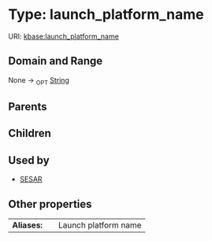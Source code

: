 
# Type: launch_platform_name




URI: [kbase:launch_platform_name](http://kbase.us/launch_platform_name)


## Domain and Range

None ->  <sub>OPT</sub> [String](types/String.md)

## Parents


## Children


## Used by

 * [SESAR](SESAR.md)

## Other properties

|  |  |  |
| --- | --- | --- |
| **Aliases:** | | Launch platform name |

